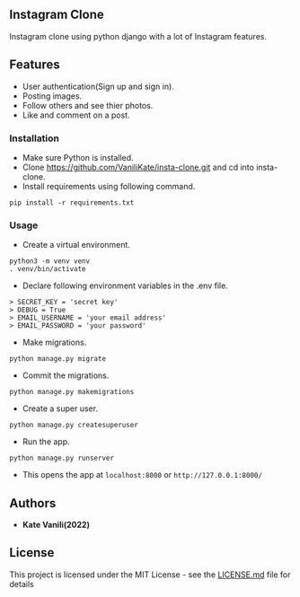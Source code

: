 ## Instagram Clone
Instagram clone using python django with a lot of Instagram features.

## Features
- User authentication(Sign up and sign in).
- Posting images.
- Follow others and see thier photos.
- Like and comment on a post.

### Installation
- Make sure Python is installed.
- Clone https://github.com/VaniliKate/insta-clone.git and cd into insta-clone.
- Install requirements using following command.
```
pip install -r requirements.txt
```
### Usage
- Create a virtual environment.
```
python3 -m venv venv
. venv/bin/activate
```

- Declare following environment variables in the .env file.
```
> SECRET_KEY = 'secret key'
> DEBUG = True
> EMAIL_USERNAME = 'your email address'
> EMAIL_PASSWORD = 'your password' 
```
- Make migrations.
```
python manage.py migrate
```
- Commit the migrations.
```
python manage.py makemigrations
```
- Create a super user.
```
python manage.py createsuperuser
```
- Run the app.
```
python manage.py runserver
```
- This opens the app at `localhost:8000` or `http://127.0.0.1:8000/`

## Authors

* **Kate Vanili(2022)** 

## License

This project is licensed under the MIT License - see the [LICENSE.md](LICENSE.md) file for details
